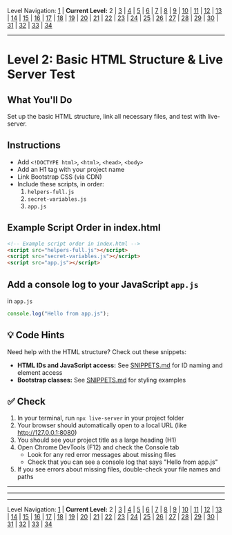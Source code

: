 Level Navigation: [1](./capstone-lv-1.md) | **Current Level:** 2 | [3](./capstone-lv-3.md) | [4](./capstone-lv-4.md) | [5](./capstone-lv-5.md) | [6](./capstone-lv-6.md) | [7](./capstone-lv-7.md) | [8](./capstone-lv-8.md) | [9](./capstone-lv-9.md) | [10](./capstone-lv-10.md) | [11](./capstone-lv-11.md) | [12](./capstone-lv-12.md) | [13](./capstone-lv-13.md) | [14](./capstone-lv-14.md) | [15](./capstone-lv-15.md) | [16](./capstone-lv-16.md) | [17](./capstone-lv-17.md) | [18](./capstone-lv-18.md) | [19](./capstone-lv-19.md) | [20](./capstone-lv-20.md) | [21](./capstone-lv-21.md) | [22](./capstone-lv-22.md) | [23](./capstone-lv-23.md) | [24](./capstone-lv-24.md) | [25](./capstone-lv-25.md) | [26](./capstone-lv-26.md) | [27](./capstone-lv-27.md) | [28](./capstone-lv-28.md) | [29](./capstone-lv-29.md) | [30](./capstone-lv-30.md) | [31](./capstone-lv-31.md) | [32](./capstone-lv-32.md) | [33](./capstone-lv-33.md) | [34](./capstone-lv-34.md)

---

# Level 2: Basic HTML Structure & Live Server Test

## What You'll Do
Set up the basic HTML structure, link all necessary files, and test with live-server.

## Instructions
- Add `<!DOCTYPE html>`, `<html>`, `<head>`, `<body>`
- Add an H1 tag with your project name
- Link Bootstrap CSS (via CDN)
- Include these scripts, in order:
  1. `helpers-full.js`
  2. `secret-variables.js`
  3. `app.js`

## Example Script Order in index.html

```html
<!-- Example script order in index.html -->
<script src="helpers-full.js"></script>
<script src="secret-variables.js"></script>
<script src="app.js"></script>
```

## Add a console log to your JavaScript `app.js`

in `app.js`

```javascript
console.log("Hello from app.js");
```

## 💡 Code Hints
Need help with the HTML structure? Check out these snippets:
- **HTML IDs and JavaScript access:** See [SNIPPETS.md](../SNIPPETS.md#html-ids-and-javascript-access) for ID naming and element access
- **Bootstrap classes:** See [SNIPPETS.md](../SNIPPETS.md#bootstrap-classes) for styling examples

## ✅ Check
1. In your terminal, run `npx live-server` in your project folder
2. Your browser should automatically open to a local URL (like http://127.0.0.1:8080)
3. You should see your project title as a large heading (H1)
4. Open Chrome DevTools (F12) and check the Console tab
   - Look for any red error messages about missing files
   - Check that you can see a console log that says "Hello from app.js"
5. If you see errors about missing files, double-check your file names and paths

---


---

<!-- LEVEL_END -->


---

Level Navigation: [1](./capstone-lv-1.md) | **Current Level:** 2 | [3](./capstone-lv-3.md) | [4](./capstone-lv-4.md) | [5](./capstone-lv-5.md) | [6](./capstone-lv-6.md) | [7](./capstone-lv-7.md) | [8](./capstone-lv-8.md) | [9](./capstone-lv-9.md) | [10](./capstone-lv-10.md) | [11](./capstone-lv-11.md) | [12](./capstone-lv-12.md) | [13](./capstone-lv-13.md) | [14](./capstone-lv-14.md) | [15](./capstone-lv-15.md) | [16](./capstone-lv-16.md) | [17](./capstone-lv-17.md) | [18](./capstone-lv-18.md) | [19](./capstone-lv-19.md) | [20](./capstone-lv-20.md) | [21](./capstone-lv-21.md) | [22](./capstone-lv-22.md) | [23](./capstone-lv-23.md) | [24](./capstone-lv-24.md) | [25](./capstone-lv-25.md) | [26](./capstone-lv-26.md) | [27](./capstone-lv-27.md) | [28](./capstone-lv-28.md) | [29](./capstone-lv-29.md) | [30](./capstone-lv-30.md) | [31](./capstone-lv-31.md) | [32](./capstone-lv-32.md) | [33](./capstone-lv-33.md) | [34](./capstone-lv-34.md)
